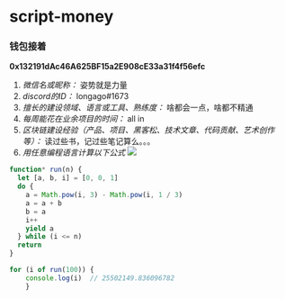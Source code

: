 # script-money
### 钱包接着
**0x132191dAc46A625BF15a2E908cE33a31f4f56efc**

1. *微信名或昵称：* 姿势就是力量
2. *discord的ID：* longago#1673
3. *擅长的建设领域、语言或工具、熟练度：* 啥都会一点，啥都不精通
4. *每周能花在业余项目的时间：* all in
5. *区块链建设经验（产品、项目、黑客松、技术文章、代码贡献、艺术创作等）：* 读过些书，记过些笔记算么。。。
6. *用任意编程语言计算以下公式*
![](https://latex.codecogs.com/svg.image?\sum_{n=1}^{100}\left&space;(n^{3}-\sqrt[3]{n}&space;\right&space;))

```js
function* run(n) {
  let [a, b, i] = [0, 0, 1]
  do {
    a = Math.pow(i, 3) - Math.pow(i, 1 / 3)
    a = a + b
    b = a
    i++
    yield a
  } while (i <= n)
  return
}

for (i of run(100)) {
    console.log(i)  // 25502149.836096782
    } 
```
